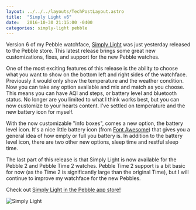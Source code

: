 ```yaml
---
layout: ../../../layouts/TechPostLayout.astro
title:  "Simply Light v6"
date:   2016-10-30 21:15:00 -0400
categories: simply-light pebble
---
```


Version 6 of my Pebble watchface, [Simply Light](https://apps.getpebble.com/en_US/application/5472c040c13ebf3ddf000045)
was just yesterday released to the Pebble store. This latest release brings some
great new customizations, fixes, and support for the new Pebble watches.

One of the most exciting features of this release is the ability to choose
what you want to show on the bottom left and right sides of the watchface. Previously
it would only show the temperature and the weather condition. Now you can take
any option available and mix and match as you choose. This means you can have
AQI and steps, or battery level and bluetooth status. No longer are you limited
to what I think works best, but you can now customize to your hearts content.
I've settled on temperature and the new battery icon for myself.

With the now customizable "info boxes", comes a new option, the battery level icon.
It's a nice little battery icon (from [Font Awesome](http://fontawesome.io/))
that gives you a general idea of how empty or full you battery is. In addition
to the battery level icon, there are two other new options, sleep time and
restful sleep time.

The last part of this release is that Simply Light is now available for the Pebble 2
and Pebble Time 2 watches. Pebble Time 2 support is a bit basic for now (as the
Time 2 is significantly large than the original Time), but I will continue to
improve my watchface for the new Pebbles.

Check out [Simply Light in the Pebble app store!](https://apps.getpebble.com/en_US/application/5472c040c13ebf3ddf000045)

![Simply Light](/images/blog/simply-light/banner.png)
